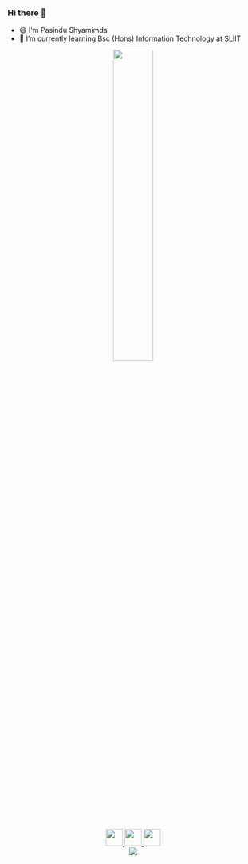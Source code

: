### Hi there 👋
- 😄 I'm Pasindu Shyamimda
- 🌱 I’m currently learning Bsc (Hons) Information Technology at SLIIT

<!--
**IT21016202/IT21016202** is a ✨ _special_ ✨ repository because its `README.md` (this file) appears on your GitHub profile.

Here are some ideas to get you started:

- 🔭 I’m currently working on ...

- 👯 I’m looking to collaborate on ...
- 🤔 I’m looking for help with ...
- 💬 Ask me about ...
- 📫 How to reach me: ...
- 😄 Pronouns: ...
- ⚡ Fun fact: ...
-->

<div id="header" align="center">
  <img src="https://media.giphy.com/media/qgQUggAC3Pfv687qPC/giphy.gif" width="40%"/>
  
  <div id="badges">
    <a href="#"> <img src="https://img.shields.io/badge/Linkedin-blue?logo=linkedin&logoColor=white&style=for-the-badge" height="34px"/> </a>
    <a href="#"> <img src="https://img.shields.io/badge/-Facebook-informational?logo=facebook&logoColor=white&style=for-the-badge" height="34px"/> </a>
    <a href="#"> <img src="https://img.shields.io/badge/-Twitter-informational?logo=twitter&logoColor=white&style=for-the-badge" height="34px?" /> </a>
    <br>
    <img src="https://komarev.com/ghpvc/?username=IT21016202&style=?style=for-the-badge&color=green" />
  </div>
</div>




